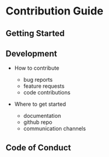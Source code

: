 # Contribution Guide

## Getting Started

## Development
- How to contribute
  - bug reports
  - feature requests
  - code contributions

- Where to get started
  - documentation
  - github repo
  - communication channels

## Code of Conduct
